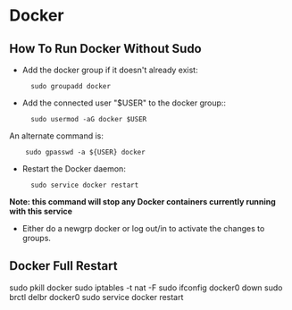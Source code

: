 # Docker

## How To Run Docker Without Sudo

- Add the docker group if it doesn't already exist:

        sudo groupadd docker

- Add the connected user "$USER" to the docker group::

      	sudo usermod -aG docker $USER

 An alternate command is:
 
        sudo gpasswd -a ${USER} docker

- Restart the Docker daemon:

        sudo service docker restart

**Note: this command will stop any Docker containers currently running with this service**

- Either do a newgrp docker or log out/in to activate the changes to groups.

## Docker Full Restart

sudo pkill docker
sudo iptables -t nat -F
sudo ifconfig docker0 down
sudo brctl delbr docker0
sudo service docker restart
